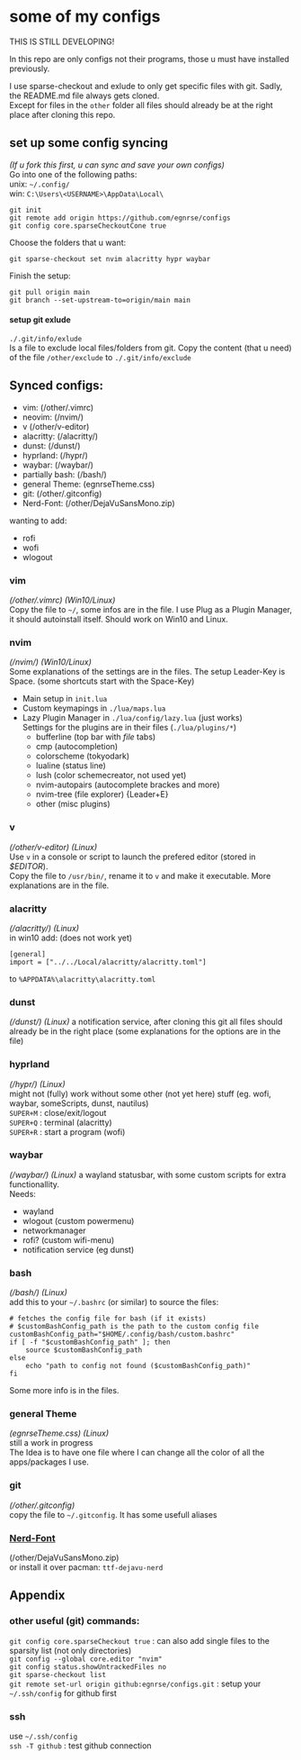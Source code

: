 # some of my configs
THIS IS STILL DEVELOPING!  

In this repo are only configs not their programs, those u must have installed previously.  

I use sparse-checkout and exlude to only get specific files with git. Sadly, the README.md file always gets cloned.  
Except for files in the `other` folder all files should already be at the right place after cloning this repo. 

## set up some config syncing
*(If u fork this first, u can sync and save your own configs)*  
Go into one of the following paths:  
unix: `~/.config/`  
win:  `C:\Users\<USERNAME>\AppData\Local\`
```
git init
git remote add origin https://github.com/egnrse/configs
git config core.sparseCheckoutCone true
```
Choose the folders that u want:
```
git sparse-checkout set nvim alacritty hypr waybar
```
Finish the setup:
```
git pull origin main
git branch --set-upstream-to=origin/main main
```


#### setup git exlude
`./.git/info/exlude`  
Is a file to exclude local files/folders from git.
Copy the content (that u need) of the file `/other/exclude` to `./.git/info/exclude`     

## Synced configs:
- vim:    (/other/.vimrc)  
- neovim: (/nvim/)  
- v       (/other/v-editor)  
- alacritty: (/alacritty/)  
- dunst:     (/dunst/)  
- hyprland:  (/hypr/)  
- waybar:    (/waybar/)  
- partially bash:  (/bash/)  
- general Theme: (egnrseTheme.css)
- git:    (/other/.gitconfig)
- Nerd-Font: (/other/DejaVuSansMono.zip)

wanting to add:
- rofi
- wofi
- wlogout

### vim
*(/other/.vimrc) (Win10/Linux)*  
Copy the file to `~/`, some infos are in the file. I use Plug as a Plugin Manager, it should autoinstall itself. Should work on Win10 and Linux.  

### nvim
*(/nvim/) (Win10/Linux)*    
Some explanations of the settings are in the files. The setup Leader-Key is Space. (some shortcuts start with the Space-Key)  
- Main setup in `init.lua`  
- Custom keymapings in `./lua/maps.lua`  
- Lazy Plugin Manager in `./lua/config/lazy.lua` (just works)  
  Settings for the plugins are in their files (`./lua/plugins/*`)  
  - bufferline (top bar with *file* tabs)
  - cmp (autocompletion)
  - colorscheme (tokyodark)
  - lualine (status line)
  - lush (color schemecreator, not used yet)
  - nvim-autopairs (autocomplete brackes and more)
  - nvim-tree (file explorer) {Leader+E}
  - other (misc plugins)

### v
*(/other/v-editor) (Linux)*  
Use `v` in a console or script to launch the prefered editor (stored in *$EDITOR*).  
Copy the file to `/usr/bin/`, rename it to `v` and make it executable. More explanations are in the file.

### alacritty
*(/alacritty/) (Linux)*  
in win10 add: (does not work yet)  
```
[general]
import = ["../../Local/alacritty/alacritty.toml"]
```
to `%APPDATA%\alacritty\alacritty.toml`  

### dunst
*(/dunst/) (Linux)*
a notification service, after cloning this git all files should already be in the right place (some explanations for the options are in the file)  

### hyprland
*(/hypr/) (Linux)*  
might not (fully) work without some other (not yet here) stuff (eg. wofi, waybar, someScripts, dunst, nautilus)  
`SUPER+M` : close/exit/logout  
`SUPER+Q` : terminal (alacritty)  
`SUPER+R` : start a program (wofi)  

### waybar
*(/waybar/) (Linux)*
a wayland statusbar, with some custom scripts for extra functionallity.  
Needs:
- wayland
- wlogout (custom powermenu)
- networkmanager
- rofi? (custom wifi-menu)
- notification service (eg dunst)

### bash
*(/bash/) (Linux)*  
add this to your `~/.bashrc` (or similar) to source the files:
```
# fetches the config file for bash (if it exists)
# $customBashConfig_path is the path to the custom config file
customBashConfig_path="$HOME/.config/bash/custom.bashrc"
if [ -f "$customBashConfig_path" ]; then
	source $customBashConfig_path
else
	echo "path to config not found ($customBashConfig_path)"
fi
```
Some more info is in the files.  

### general Theme
*(egnrseTheme.css) (Linux)*  
still a work in progress  
The Idea is to have one file where I can change all the color of all the apps/packages I use.

### git
*(/other/.gitconfig)*  
copy the file to `~/.gitconfig`. It has some usefull aliases  

### [Nerd-Font](https://www.nerdfonts.com)
(/other/DejaVuSansMono.zip)  
or install it over pacman: `ttf-dejavu-nerd`

## Appendix
### other useful (git) commands:
`git config core.sparseCheckout true` : can also add single files to the sparsity list (not only directories)  
`git config --global core.editor "nvim"`  
`git config status.showUntrackedFiles no`  
`git sparse-checkout list`  
`git remote set-url origin github:egnrse/configs.git` : setup your `~/.ssh/config` for github first  

### ssh
use `~/.ssh/config`  
`ssh -T github` : test github connection  
